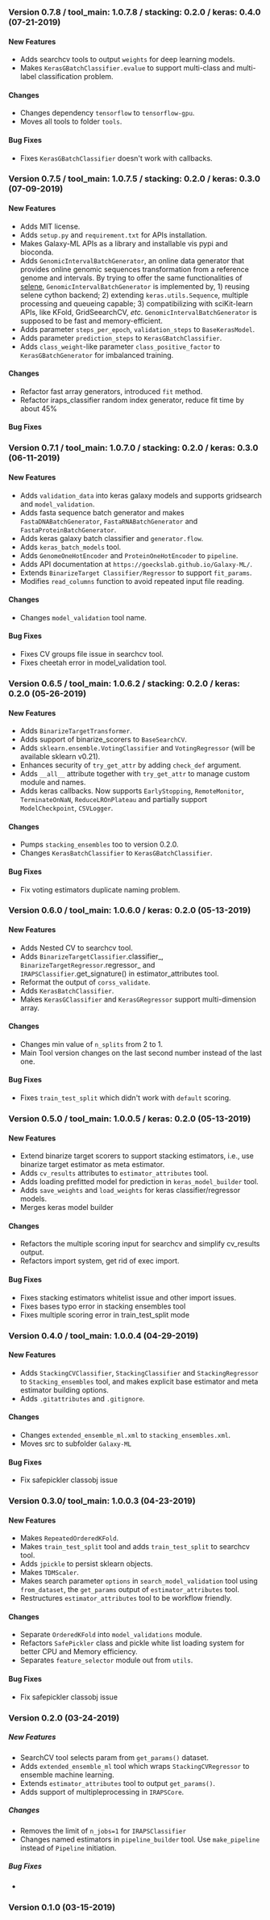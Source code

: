 ### Version 0.7.8 / tool_main: 1.0.7.8 / stacking: 0.2.0 / keras: 0.4.0 (07-21-2019)

#### New Features

- Adds searchcv tools to output `weights` for deep learning models.
- Makes `KerasGBatchClassifier.evalue` to support multi-class and multi-label classification problem. 

#### Changes

- Changes dependency `tensorflow` to `tensorflow-gpu`.
- Moves all tools to folder `tools`.

#### Bug Fixes

- Fixes `KerasGBatchClassifier` doesn't work with callbacks.


### Version 0.7.5 / tool_main: 1.0.7.5 / stacking: 0.2.0 / keras: 0.3.0 (07-09-2019)

#### New Features

- Adds MIT license.
- Adds `setup.py` and `requirement.txt` for APIs installation.
- Makes Galaxy-ML APIs as a library and installable vis pypi and bioconda. 
- Adds `GenomicIntervalBatchGenerator`, an online data generator that provides online genomic sequences transformation from a reference genome and intervals. By trying to offer the same functionalities of [selene](https://github.com/FunctionLab/selene), `GenomicIntervalBatchGenerator` is implemented by, 1) reusing selene cython backend; 2) extending `keras.utils.Sequence`, multiple processing and queueing capable; 3) compatibilizing with sciKit-learn APIs, like KFold, GridSeearchCV, _etc_. `GenomicIntervalBatchGenerator` is supposed to be fast and memory-efficient.
- Adds parameter `steps_per_epoch`, `validation_steps` to `BaseKerasModel`.
- Adds parameter `prediction_steps` to `KerasGBatchClassifier`.
- Adds `class_weight`-like parameter `class_positive_factor` to `KerasGBatchGenerator` for imbalanced training.


#### Changes

- Refactor fast array generators, introduced `fit` method.
- Refactor iraps_classifier random index generator, reduce fit time by about 45%

#### Bug Fixes


### Version 0.7.1 / tool_main: 1.0.7.0 / stacking: 0.2.0 / keras: 0.3.0 (06-11-2019)

#### New Features

- Adds `validation_data` into keras galaxy models and supports gridsearch and `model_validation`.
- Adds fasta sequence batch generator and makes `FastaDNABatchGenerator`, `FastaRNABatchGenerator` and `FastaProteinBatchGenerator`.
- Adds keras galaxy batch classifier and `generator.flow`.
- Adds `keras_batch_models` tool.
- Adds `GenomeOneHotEncoder` and `ProteinOneHotEncoder` to `pipeline`.
- Adds API documentation at `https://goeckslab.github.io/Galaxy-ML/`.
- Extends `BinarizeTarget Classifier/Regressor` to support `fit_params`.
- Modifies `read_columns` function to avoid repeated input file reading.

#### Changes

- Changes `model_validation` tool name.


#### Bug Fixes

- Fixes CV groups file issue in searchcv tool.
- Fixes cheetah error in model_validation tool.


### Version 0.6.5 / tool_main: 1.0.6.2 / stacking: 0.2.0 / keras: 0.2.0 (05-26-2019)

#### New Features

- Adds `BinarizeTargetTransformer`.
- Adds support of binarize_scorers to `BaseSearchCV`.
- Adds `sklearn.ensemble.VotingClassifier` and `VotingRegressor` (will be available sklearn v0.21).
- Enhances security of `try_get_attr` by adding `check_def` argument.
- Adds `__all__` attribute together with `try_get_attr` to manage custom module and names.
- Adds keras callbacks. Now supports `EarlyStopping`, `RemoteMonitor`, `TerminateOnNaN`, `ReduceLROnPlateau` and partially support `ModelCheckpoint`, `CSVLogger`.

#### Changes

- Pumps `stacking_ensembles` too to version 0.2.0.
- Changes `KerasBatchClassifier` to `KerasGBatchClassifier`.

#### Bug Fixes

- Fix voting estimators duplicate naming problem.


### Version 0.6.0 / tool_main: 1.0.6.0 / keras: 0.2.0 (05-13-2019)

#### New Features

- Adds Nested CV to searchcv tool.
- Adds `BinarizeTargetClassifier`.classifier_, `BinarizeTargetRegressor`.regressor_ and `IRAPSClassifier`.get_signature() in estimator_attributes tool.
- Reformat the output of `corss_validate`.
- Adds `KerasBatchClassifier`.
- Makes `KerasGClassifier` and `KerasGRegressor` support multi-dimension array.

#### Changes

- Changes min value of `n_splits`  from 2 to 1.
- Main Tool version changes on the last second number instead of the last one.

#### Bug Fixes

- Fixes `train_test_split` which didn't work with `default` scoring.


### Version 0.5.0 / tool_main: 1.0.0.5 / keras: 0.2.0 (05-13-2019)

#### New Features

- Extend binarize target scorers to support stacking estimators, i.e., use binarize target estimator as meta estimator.
- Adds `cv_results` attributes to `estimator_attributes` tool.
- Adds loading prefitted model for prediction in `keras_model_builder` tool.
- Adds `save_weights` and `load_weights` for keras classifier/regressor models.
- Merges keras model builder

#### Changes

- Refactors the multiple scoring input for searchcv and simplify cv_results output.
- Refactors import system, get rid of exec import.

#### Bug Fixes

- Fixes stacking estimators whitelist issue and other import issues.
- Fixes bases typo error in stacking ensembles tool
- Fixes multiple scoring error in train_test_split mode


### Version 0.4.0 / tool_main: 1.0.0.4 (04-29-2019)

#### New Features

- Adds `StackingCVClassifier`, `StackingClassifier` and `StackingRegressor` to `Stacking_ensembles` tool, and makes explicit base estimator and meta estimator building options.
- Adds `.gitattributes` and `.gitignore`.

#### Changes

- Changes `extended_ensemble_ml.xml` to `stacking_ensembles.xml`.
- Moves src to subfolder `Galaxy-ML`

#### Bug Fixes

- Fix safepickler classobj issue


### Version 0.3.0/ tool_main: 1.0.0.3 (04-23-2019)

#### New Features

- Makes `RepeatedOrderedKFold`.
- Makes `train_test_split` tool and adds `train_test_split` to searchcv tool.
- Adds `jpickle` to persist sklearn objects.
- Makes `TDMScaler`.
- Makes search parameter `options` in `search_model_validation` tool using `from_dataset`, the `get_params` output of 
`estimator_attributes` tool.
- Restructures `estimator_attributes` tool to be workflow friendly.

#### Changes

- Separate `OrderedKFold` into `model_validations` module.
- Refactors `SafePickler` class and pickle white list loading system for better CPU and Memory efficiency.
- Separates `feature_selector` module out from `utils`.

#### Bug Fixes

- Fix safepickler classobj issue


### Version 0.2.0 (03-24-2019)

##### New Features

- SearchCV tool selects param from `get_params()` dataset.
- Adds `extended_ensemble_ml` tool which wraps `StackingCVRegressor` to ensemble machine learning.
- Extends `estimator_attributes` tool to output `get_params()`.
- Adds support of multipleprocessing in `IRAPSCore`.

##### Changes

- Removes the limit of `n_jobs=1` for `IRAPSClassifier`
- Changes named estimators in `pipeline_builder` tool. Use `make_pipeline` instead of `Pipeline` initiation.


##### Bug Fixes

- 


### Version 0.1.0 (03-15-2019)

